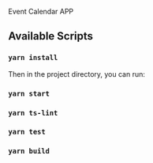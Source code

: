 Event Calendar APP

## Available Scripts
### `yarn install`

Then in the project directory, you can run:
### `yarn start`
### `yarn ts-lint`
### `yarn test`
### `yarn build`
